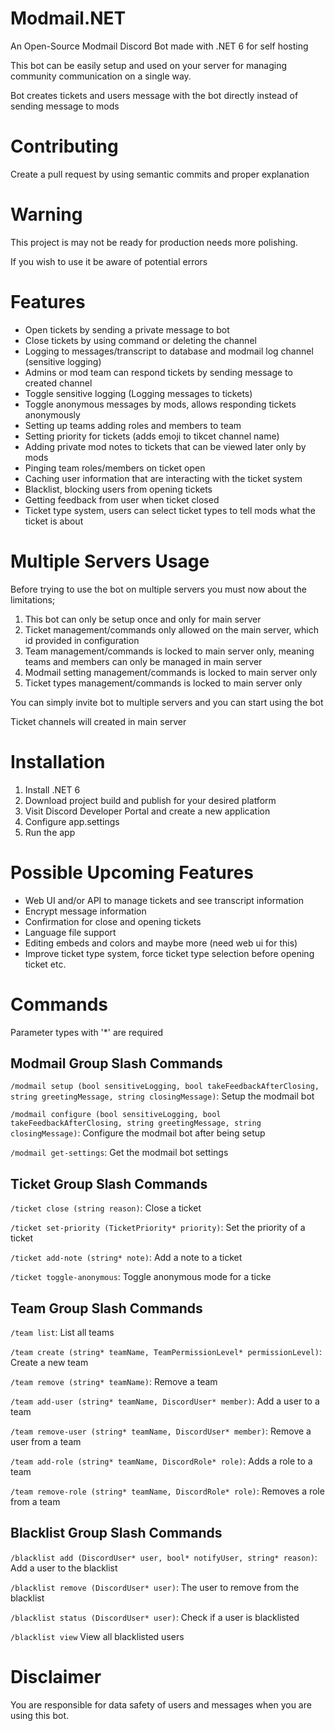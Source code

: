 # Modmail.NET
An Open-Source Modmail Discord Bot made with .NET 6 for self hosting

This bot can be easily setup and used on your server for managing community communication on a single way.

Bot creates tickets and users message with the bot directly instead of sending message to mods

# Contributing
Create a pull request by using semantic commits and proper explanation

# Warning
This project is may not be ready for production needs more polishing.

If you wish to use it be aware of potential errors

# Features
- Open tickets by sending a private message to bot
- Close tickets by using command or deleting the channel
- Logging to messages/transcript to database and modmail log channel (sensitive logging)
- Admins or mod team can respond tickets by sending message to created channel
- Toggle sensitive logging (Logging messages to tickets)
- Toggle anonymous messages by mods, allows responding tickets anonymously
- Setting up teams adding roles and members to team
- Setting priority for tickets (adds emoji to tikcet channel name)
- Adding private mod notes to tickets that can be viewed later only by mods
- Pinging team roles/members on ticket open
- Caching user information that are interacting with the ticket system  
- Blacklist, blocking users from opening tickets 
- Getting feedback from user when ticket closed
- Ticket type system, users can select ticket types to tell mods what the ticket is about

# Multiple Servers Usage
Before trying to use the bot on multiple servers you must now about the limitations;

1. This bot can only be setup once and only for main server
2. Ticket management/commands only allowed on the main server, which id provided in configuration
3. Team management/commands is locked to main server only, meaning teams and members can only be managed in main server
4. Modmail setting management/commands is locked to main server only
5. Ticket types management/commands is locked to main server only

You can simply invite bot to multiple servers and you can start using the bot

Ticket channels will created in main server

# Installation
1. Install .NET 6
2. Download project build and publish for your desired platform
3. Visit Discord Developer Portal and create a new application
4. Configure app.settings
5. Run the app

# Possible Upcoming Features
- Web UI and/or API to manage tickets and see transcript information
- Encrypt message information
- Confirmation for close and opening tickets
- Language file support
- Editing embeds and colors and maybe more (need web ui for this) 
- Improve ticket type system, force ticket type selection before opening ticket etc.

# Commands
Parameter types with '*' are required

## Modmail Group Slash Commands 
`/modmail setup (bool sensitiveLogging, bool takeFeedbackAfterClosing, string greetingMessage, string closingMessage)`: Setup the modmail bot

`/modmail configure (bool sensitiveLogging, bool takeFeedbackAfterClosing, string greetingMessage, string closingMessage)`: Configure the modmail bot after being setup

`/modmail get-settings`: Get the modmail bot settings 


## Ticket Group Slash Commands 
`/ticket close (string reason)`: Close a ticket

`/ticket set-priority (TicketPriority* priority)`: Set the priority of a ticket

`/ticket add-note (string* note)`: Add a note to a ticket

`/ticket toggle-anonymous`: Toggle anonymous mode for a ticke

## Team Group Slash Commands 
`/team list`: List all teams

`/team create (string* teamName, TeamPermissionLevel* permissionLevel)`: Create a new team

`/team remove (string* teamName)`: Remove a team

`/team add-user (string* teamName, DiscordUser* member)`: Add a user to a team

`/team remove-user (string* teamName, DiscordUser* member)`: Remove a user from a team

`/team add-role (string* teamName, DiscordRole* role)`: Adds a role to a team

`/team remove-role (string* teamName, DiscordRole* role)`: Removes a role from a team

## Blacklist Group Slash Commands 
`/blacklist add (DiscordUser* user, bool* notifyUser, string* reason)`: Add a user to the blacklist

`/blacklist remove (DiscordUser* user)`: The user to remove from the blacklist

`/blacklist status (DiscordUser* user)`: Check if a user is blacklisted

`/blacklist view`  View all blacklisted users


# Disclaimer
You are responsible for data safety of users and messages when you are using this bot.